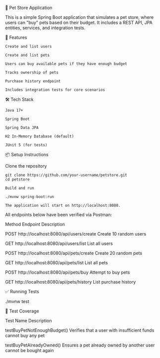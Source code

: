🐾 Pet Store Application

This is a simple Spring Boot application that simulates a pet store, where users can "buy" pets based on their budget. It includes a REST API, JPA entities, services, and integration tests.

🚀 Features

    Create and list users

    Create and list pets

    Users can buy available pets if they have enough budget

    Tracks ownership of pets

    Purchase history endpoint

    Includes integration tests for core scenarios

🛠️ Tech Stack

    Java 17+

    Spring Boot

    Spring Data JPA

    H2 In-Memory Database (default)

    JUnit 5 (for tests)

📦 Setup Instructions

Clone the repository
    
    git clone https://github.com/your-username/petstore.git
    cd petstore

    Build and run

    ./mvnw spring-boot:run

    The application will start on http://localhost:8080.

All endpoints below have been verified via Postman:

Method  Endpoint                                  Description

POST    http://localhost:8080/api/users/create    Create 10 random users

GET     http://localhost:8080/api/users/list      List all users

POST    http://localhost:8080/api/pets/create     Create 20 random pets

GET     http://localhost:8080/api/pets/list       List all pets

POST    http://localhost:8080/api/pets/buy        Attempt to buy pets

GET     http://localhost:8080/api/pets/history    List purchase history

✅ Running Tests

./mvnw test

🧪 Test Coverage

Test Name                       Description

testBuyPetNotEnoughBudget()     Verifies that a user with insufficient funds cannot buy any pet

testBuyPetAlreadyOwned()        Ensures a pet already owned by another user cannot be bought again
